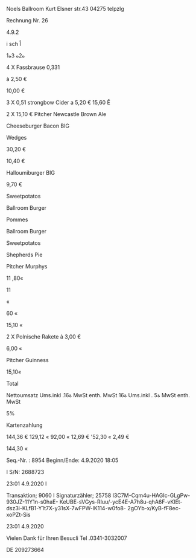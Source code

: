 Noels
Ballroom
Kurt Elsner str.43
04275 telpzlg

Rechnung  Nr. 26

4.9.2

 i sch اً

ه2ه
 3ه1

4 X  Fassbrause  0,331

à  2,50  €

10,00  €

3  X  0,51  strongbow  Cider  a  5,20  €  15,60  Ě

2  X  15,10  €
Pitcher  Newcastle  Brown  Ale

Cheeseburger  Bacon  BIG

Wedges

30,20  €

10,40  €

Halloumiburger  BIG

9,70  €

Sweetpotatos

Ballroom  Burger

Pommes

Ballroom  Burger

Sweetpotatos

Shepherds  Pie

Pitcher  Murphys

11 ,80«

11

«

60  «

15,10  «

2  X  Polnische  Rakete  à  3,00  €

6,00  «

Pitcher  Guinness

15,10«

Total

Nettoumsatz
Ums.inkl .16ة  MwSt
enth.  MwSt  16ة
Ums.inkl .  5ة  MwSt
enth.  MwSt

5%

Kartenzahlung

144,36  €
129,12  «
92,00  «
12,69  €
'52,30  «
2,49  €

144,30  «

Seq.-Nr. :  8954
Beginn/Ende:  4.9.2020  18:05

ا  S/N:  2688723

23:01 4.9.2020 ا

Transaktion;  9060
ا  Signaturzähler;  25758
I3C7M-Cqm4u-HAGIc-GLgPw-930JZ-11Y1n-s0haE-
KeUBE-sVGys-RIuu/-ycE4E-A7h8u-qhA6F-vKlEt-
dsz3i-KLfB1-Y1t7X-y31sX-7wFPW-lK114-w0fo8-
2gOYb-x/KyB-fF8ec-xoPZt-Sis

23:01  4.9.2020

Vielen  Dank
für  Ihren  Besucli
Tel .0341-3032007

DE  209273664

